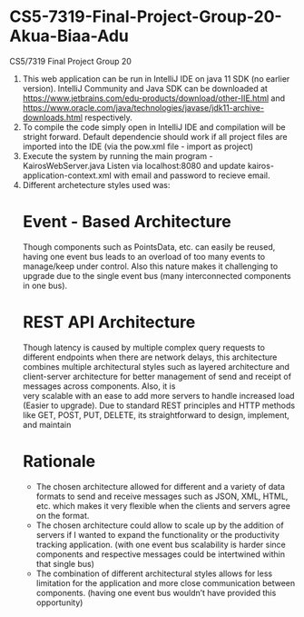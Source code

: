 # CS5-7319-Final-Project-Group-20-Akua-Biaa-Adu
CS5/7319 Final Project Group 20
1. This web application can be run in IntelliJ IDE on java 11 SDK (no earlier version). IntelliJ Community and Java SDK can be downloaded at https://www.jetbrains.com/edu-products/download/other-IIE.html and https://www.oracle.com/java/technologies/javase/jdk11-archive-downloads.html respectively.
2. To compile the code simply open in IntelliJ IDE and compilation will be stright forward. Default dependencie should work if all project files are imported into the IDE (via the pow.xml file - import as project)
3. Execute the system by running the main program - KairosWebServer.java Listen via localhost:8080 and update kairos-application-context.xml with email and password to recieve email.
4. Different archetecture styles used was:
   # Event - Based Architecture
   Though components such as PointsData, etc. can easily be reused, having one event bus leads to an overload of too many events to manage/keep under control. Also this nature makes it challenging to upgrade due to the single event bus (many interconnected components in one bus).
   # REST API Architecture
   Though latency is caused by multiple complex query requests to different endpoints when there are network delays, this architecture combines multiple architectural styles such as layered architecture and client-server architecture for better management of send and receipt of messages across components. Also, it is   
   very scalable with an ease to add more servers to handle increased load (Easier to upgrade). Due to standard REST principles and HTTP methods like GET, POST, PUT, DELETE, its straightforward to design, implement, and maintain
   # Rationale
   - The chosen architecture allowed for different and a variety of data formats to send and receive messages such as JSON, XML, HTML, etc. which makes it very flexible when the clients and servers agree on the format.
   - The chosen architecture could allow to scale up by the addition of servers if I wanted to expand the functionality or the productivity tracking application. (with one event bus scalability is harder since components and respective messages could be intertwined within that single bus)
   - The combination of different architectural styles allows for less limitation for the application and more close communication between components. (having one event bus wouldn’t have provided this opportunity)
